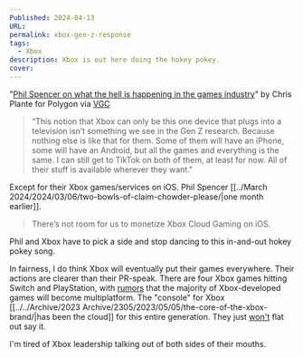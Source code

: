 ```yaml
---
Published: 2024-04-13
URL: 
permalink: xbox-gen-z-response
tags:
  - Xbox
description: Xbox is out here doing the hokey pokey.
cover: 
---
```

"[Phil Spencer on what the hell is happening in the games industry](https://www.polygon.com/24108700/phil-spencer-interview-2024-xbox-exclusives-layoffs)" by Chris Plante for Polygon via [VGC](https://www.videogameschronicle.com/news/xbox-boss-phil-spencer-says-multiplatform-brand-pivot-partly-driven-by-gen-z-habits/)

> “This notion that Xbox can only be this one device that plugs into a television isn’t something we see in the Gen Z research. Because nothing else is like that for them. Some of them will have an iPhone, some will have an Android, but all the games and everything is the same. I can still get to TikTok on both of them, at least for now. All of their stuff is available wherever they want."

Except for their Xbox games/services on iOS. Phil Spencer [[../March 2024/2024/03/06/two-bowls-of-claim-chowder-please/|one month earlier]].

> There’s not room for us to monetize Xbox Cloud Gaming on iOS.

Phil and Xbox have to pick a side and stop dancing to this in-and-out hokey pokey song.

In fairness, I do think Xbox will eventually put their games everywhere. Their actions are clearer than their PR-speak. There are four Xbox games hitting Switch and PlayStation, with [rumors](https://www.videogameschronicle.com/news/publishers-are-reportedly-questioning-support-for-xbox-amid-flatlining-sales/) that the majority of Xbox-developed games will become multiplatform. The "console" for Xbox [[../../Archive/2023 Archive/2305/2023/05/05/the-core-of-the-xbox-brand/|has been the cloud]] for this entire generation. They just [won't](https://www.videogameschronicle.com/news/xbox-claims-its-next-console-will-be-the-largest-technical-leap-you-will-have-ever-seen/) flat out say it.

I'm tired of Xbox leadership talking out of both sides of their mouths. 